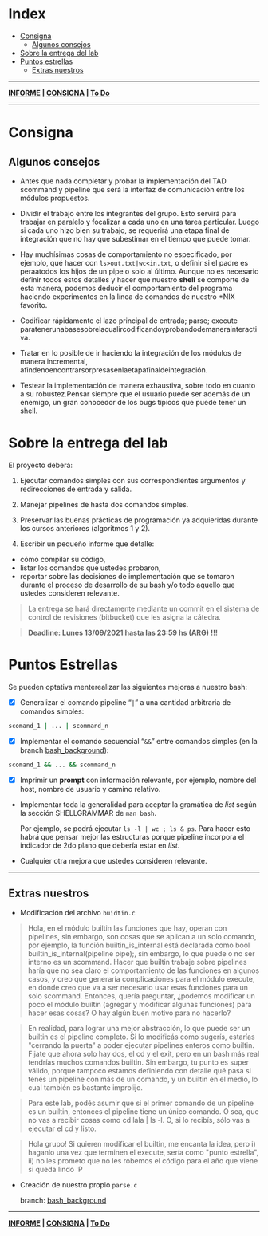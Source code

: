 # Index
- [Consigna](#consigna)
    - [Algunos consejos](#algunos-consejos)
- [Sobre la entrega del lab](#sobre-la-entrega-del-lab)
- [Puntos estrellas](#puntos-estrellas)
    - [Extras nuestros](#extas-nuestros)

---

**[INFORME](informe.md) | [CONSIGNA](consigna.md) | [To Do](todo.md)**

---
# Consigna
## Algunos consejos
- Antes que nada completar y probar la implementación del TAD scommand y pipeline que será la interfaz de comunicación entre los módulos propuestos.

- Dividir el trabajo entre los integrantes del grupo. Esto servirá para trabajar en paralelo y focalizar a cada uno en una tarea particular. Luego si cada uno hizo bien su trabajo, se requerirá una etapa final de integración que no hay que subestimar en el tiempo que puede tomar.

- Hay muchísimas cosas de comportamiento no especificado, por ejemplo, qué hacer con `ls>out.txt|wc<in.txt`, o definir si el padre es peraatodos los hijos de un pipe o solo al último. Aunque no es necesario definir todos estos detalles y hacer que nuestro **shell** se comporte de esta manera, podemos deducir el comportamiento del programa haciendo experimentos en la línea de comandos de nuestro *NIX favorito.

- Codificar rápidamente el lazo principal de entrada; parse; execute paratenerunabasesobrelacualircodificandoyprobandodemanerainteractiva.

- Tratar en lo posible de ir haciendo la integración de los módulos de manera incremental, afindenoencontrarsorpresasenlaetapafinaldeintegración.

- Testear la implementación de manera exhaustiva, sobre todo en cuanto a su robustez.Pensar siempre que el usuario puede ser además de un enemigo, un gran conocedor de los bugs típicos que puede tener un shell.


# Sobre la entrega del lab

El proyecto deberá:

1) Ejecutar comandos simples con sus correspondientes argumentos y redirecciones de entrada y salida.

2) Manejar pipelines de hasta dos comandos simples.

3) Preservar las buenas prácticas de programación ya adquieridas durante los cursos anteriores (algoritmos 1 y 2).

4) Escribir un pequeño informe que detalle:
- cómo compilar su código,
- listar los comandos que ustedes probaron,
- reportar sobre las decisiones de implementación que se tomaron durante el proceso de desarrollo de su bash y/o todo aquello que ustedes consideren relevante.

> La entrega se hará directamente mediante un commit en el sistema de control de revisiones (bitbucket) que les asigna la cátedra.

> **Deadline: Lunes 13/09/2021 hasta las 23:59 hs (ARG) !!!**

# Puntos Estrellas

Se pueden optativa menterealizar las siguientes mejoras a nuestro bash:
- [x] Generalizar el comando pipeline “`|`” a una cantidad arbitraria de comandos simples:
```bash
scomand_1 | ... | scommand_n
```
- [x] Implementar el comando secuencial “`&&`” entre comandos simples (en la branch [bash_background](https://bitbucket.org/sistop-famaf/so21lab1g27/src/bash_background/)):
```bash
scomand_1 && ... && scommand_n
```
- [x] Imprimir un **prompt** con información relevante, por ejemplo, nombre del host, nombre de usuario y camino relativo.

- Implementar toda la generalidad para aceptar la gramática de *list* según la sección SHELLGRAMMAR de `man bash`.

    Por ejemplo, se podrá ejecutar `ls -l | wc ; ls & ps`. Para hacer esto habrá que pensar mejor las estructuras porque pipeline incorpora el indicador de 2do plano que debería estar en *list*.

- Cualquier otra mejora que ustedes consideren relevante.

---
## Extras nuestros

- Modificación del archivo `buidtin.c`

> Hola, en el módulo builtin las funciones que hay, operan con pipelines, sin embargo, son cosas que se aplican a un solo comando, por ejemplo, la función builtin_is_internal está declarada como bool builtin_is_internal(pipeline pipe);, sin embargo, lo que puede o no ser interno es un scommand. Hacer que builtin trabaje sobre pipelines haría que no sea claro el comportamiento de las funciones en algunos casos, y creo que generaría complicaciones para el módulo execute, en donde creo que va a ser necesario usar esas funciones para un solo scommand.
Entonces, quería preguntar, ¿podemos modificar un poco el módulo builtin (agregar y modificar algunas funciones) para hacer esas cosas? O hay algún buen motivo para no hacerlo?

> En realidad, para lograr una mejor abstracción, lo que puede ser un builtin es el pipeline completo. Si lo modificás como sugerís, estarías "cerrando la puerta" a poder ejecutar pipelines enteros como builtin. Fijate que ahora solo hay dos, el cd y el exit, pero en un bash más real tendrías muchos comandos builtin. Sin embargo, tu punto es super válido, porque tampoco estamos definiendo con detalle qué pasa si tenés un pipeline con más de un comando, y un builtin en el medio, lo cual también es bastante improlijo.

> Para este lab, podés asumir que si el primer comando de un pipeline es un builtin, entonces el pipeline tiene un único comando. O sea, que no vas a recibir cosas como cd lala | ls -l. O, si lo recibís, sólo vas a ejecutar el cd y listo.

> Hola grupo! Si quieren modificar el builtin, me encanta la idea, pero i) haganlo una vez que terminen el execute, sería como "punto estrella", ii) no les prometo que no les robemos el código para el año que viene si queda lindo :P

- Creación de nuestro propio `parse.c`

    branch: [bash_background](https://bitbucket.org/sistop-famaf/so21lab1g27/src/bash_background/)

---

**[INFORME](informe.md) | [CONSIGNA](consigna.md) | [To Do](todo.md)**
